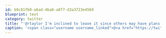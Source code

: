 ```yaml
---
id: b9c81fb0-a6ad-4ba8-a8f7-d3a3723e4569
blueprint: text
category: twitter
title: "'@rtaylor I'm inclined to leave it since others may have plans for wed? I can call bike shop and see tho"
caption: '<span class="username username_linked">@<a href="https://twitter.com/rtaylor" title="Elon Musk">rtaylor</a></span> I''m inclined to leave it since others may have plans for wed? I can call bike shop and see tho'
---
```

